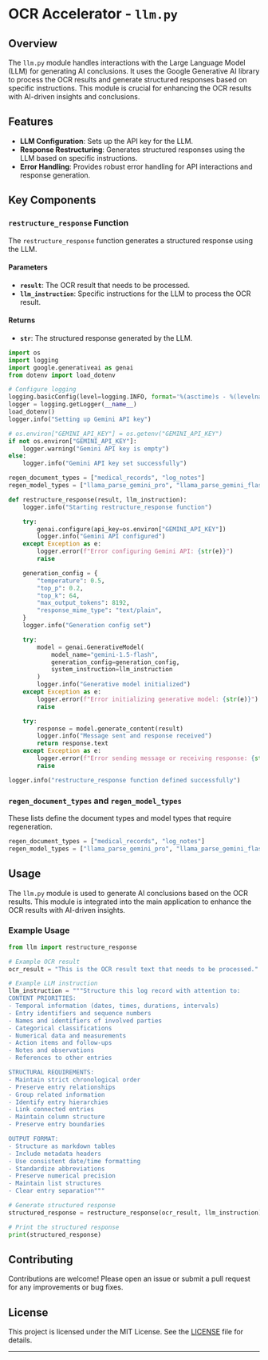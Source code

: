 # OCR Accelerator - `llm.py`

## Overview

The `llm.py` module handles interactions with the Large Language Model (LLM) for generating AI conclusions. It uses the Google Generative AI library to process the OCR results and generate structured responses based on specific instructions. This module is crucial for enhancing the OCR results with AI-driven insights and conclusions.

## Features

- **LLM Configuration**: Sets up the API key for the LLM.
- **Response Restructuring**: Generates structured responses using the LLM based on specific instructions.
- **Error Handling**: Provides robust error handling for API interactions and response generation.

## Key Components

### `restructure_response` Function

The `restructure_response` function generates a structured response using the LLM.

#### Parameters

- **`result`**: The OCR result that needs to be processed.
- **`llm_instruction`**: Specific instructions for the LLM to process the OCR result.

#### Returns

- **`str`**: The structured response generated by the LLM.

```python
import os
import logging
import google.generativeai as genai
from dotenv import load_dotenv

# Configure logging
logging.basicConfig(level=logging.INFO, format='%(asctime)s - %(levelname)s - %(message)s')
logger = logging.getLogger(__name__)
load_dotenv()
logger.info("Setting up Gemini API key")

# os.environ["GEMINI_API_KEY"] = os.getenv("GEMINI_API_KEY")
if not os.environ["GEMINI_API_KEY"]:
    logger.warning("Gemini API key is empty")
else:
    logger.info("Gemini API key set successfully")

regen_document_types = ["medical_records", "log_notes"]
regen_model_types = ["llama_parse_gemini_pro", "llama_parse_gemini_flash", "llama_parse_gpt4_mini"]

def restructure_response(result, llm_instruction):
    logger.info("Starting restructure_response function")

    try:
        genai.configure(api_key=os.environ["GEMINI_API_KEY"])
        logger.info("Gemini API configured")
    except Exception as e:
        logger.error(f"Error configuring Gemini API: {str(e)}")
        raise

    generation_config = {
        "temperature": 0.5,
        "top_p": 0.2,
        "top_k": 64,
        "max_output_tokens": 8192,
        "response_mime_type": "text/plain",
    }
    logger.info("Generation config set")

    try:
        model = genai.GenerativeModel(
            model_name="gemini-1.5-flash",
            generation_config=generation_config,
            system_instruction=llm_instruction
        )
        logger.info("Generative model initialized")
    except Exception as e:
        logger.error(f"Error initializing generative model: {str(e)}")
        raise

    try:
        response = model.generate_content(result)
        logger.info("Message sent and response received")
        return response.text
    except Exception as e:
        logger.error(f"Error sending message or receiving response: {str(e)}")
        raise

logger.info("restructure_response function defined successfully")
```

### `regen_document_types` and `regen_model_types`

These lists define the document types and model types that require regeneration.

```python
regen_document_types = ["medical_records", "log_notes"]
regen_model_types = ["llama_parse_gemini_pro", "llama_parse_gemini_flash", "llama_parse_gpt4_mini"]
```

## Usage

The `llm.py` module is used to generate AI conclusions based on the OCR results. This module is integrated into the main application to enhance the OCR results with AI-driven insights.

### Example Usage

```python
from llm import restructure_response

# Example OCR result
ocr_result = "This is the OCR result text that needs to be processed."

# Example LLM instruction
llm_instruction = """Structure this log record with attention to:
CONTENT PRIORITIES:
- Temporal information (dates, times, durations, intervals)
- Entry identifiers and sequence numbers
- Names and identifiers of involved parties
- Categorical classifications
- Numerical data and measurements
- Action items and follow-ups
- Notes and observations
- References to other entries

STRUCTURAL REQUIREMENTS:
- Maintain strict chronological order
- Preserve entry relationships
- Group related information
- Identify entry hierarchies
- Link connected entries
- Maintain column structure
- Preserve entry boundaries

OUTPUT FORMAT:
- Structure as markdown tables
- Include metadata headers
- Use consistent date/time formatting
- Standardize abbreviations
- Preserve numerical precision
- Maintain list structures
- Clear entry separation"""

# Generate structured response
structured_response = restructure_response(ocr_result, llm_instruction)

# Print the structured response
print(structured_response)
```

## Contributing

Contributions are welcome! Please open an issue or submit a pull request for any improvements or bug fixes.

## License

This project is licensed under the MIT License. See the [LICENSE](LICENSE) file for details.

---